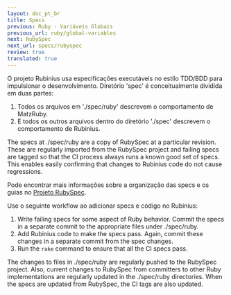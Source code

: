 ```yaml
---
layout: doc_pt_br
title: Specs
previous: Ruby - Variáveis Globais
previous_url: ruby/global-variables
next: RubySpec
next_url: specs/rubyspec
review: true
translated: true
---
```


O projeto Rubinius usa especificações executáveis no estilo TDD/BDD para
impulsionar o desenvolvimento. Diretório 'spec' é conceitualmente dividida
em duas partes:

  1. Todos os arquivos em './spec/ruby' descrevem o comportamento de MatzRuby.
  2. E todos os outros arquivos dentro do diretório './spec' descrevem o comportamento
     de Rubinius.

The specs at ./spec/ruby are a copy of RubySpec at a particular revision. These are regularly imported from the RubySpec project and failing specs are tagged so that the CI process always runs a known good set of specs. This enables easily confirming that changes to Rubinius code do not cause regressions.

Pode encontrar mais informações sobre a organização das specs 
e os guias no [Projeto RubySpec](http://rubyspec.org/).

Use o seguinte workflow ao adicionar specs e código no Rubinius:

  1. Write failing specs for some aspect of Ruby behavior. Commit the specs in
     a separate commit to the appropriate files under ./spec/ruby.
  2. Add Rubinius code to make the specs pass. Again, commit these changes in
     a separate commit from the spec changes.
  3. Run the `rake` command to ensure that all the CI specs pass.

The changes to files in ./spec/ruby are regularly pushed to the RubySpec
project. Also, current changes to RubySpec from committers to other Ruby
implementations are regularly updated in the ./spec/ruby directories. When the
specs are updated from RubySpec, the CI tags are also updated.
